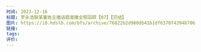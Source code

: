 ```yaml
---
时间: 2023-12-16
标题: 罗永浩聊某董姓主播话题直播全程回顾【07】【完结】
图片: https://i0.hdslb.com/bfs/archive/76822b2d980db41b1df6370f4394b70694ae5049.jpg@518w_290h_1c_!web-video-share-cover.webp
链接: 
tags: 
评价:
---
```




